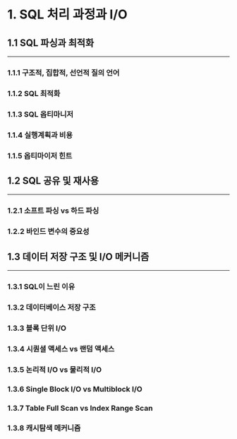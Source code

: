 # 1. SQL 처리 과정과 I/O

## 1.1 SQL 파싱과 최적화

---

### 1.1.1 구조적, 집합적, 선언적 질의 언어

### 1.1.2 SQL 최적화

### 1.1.3 SQL 옵티마니저

### 1.1.4 실행계획과 비용

### 1.1.5 옵티마이저 힌트


## 1.2 SQL 공유 및 재사용

---

### 1.2.1 소프트 파싱 vs 하드 파싱

### 1.2.2 바인드 변수의 중요성

## 1.3 데이터 저장 구조 및 I/O 메커니즘

---

### 1.3.1 SQL이 느린 이유

### 1.3.2 데이터베이스 저장 구조

### 1.3.3 블록 단위 I/O

### 1.3.4 시퀀셜 액세스 vs 랜덤 액세스

### 1.3.5 논리적 I/O vs 물리적 I/O

### 1.3.6 Single Block I/O vs Multiblock I/O

### 1.3.7 Table Full Scan vs Index Range Scan 

### 1.3.8 캐시탐색 메커니즘